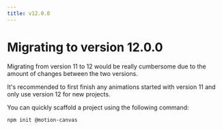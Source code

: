 ```yaml
---
title: v12.0.0
---
```


# Migrating to version 12.0.0

Migrating from version 11 to 12 would be really cumbersome due to the amount of changes between the two versions.

It's recommended to first finish any animations started with version 11 and only use version 12 for new projects.

You can quickly scaffold a project using the following command:

```bash
npm init @motion-canvas
```
